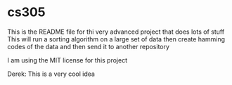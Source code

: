 # cs305
This is the README file for thi very advanced project that does lots of stuff
This will run a sorting algorithm on a large set of data then create hamming codes
of the data and then send it to another repository

I am using the MIT license for this project

Derek: This is a very cool idea
